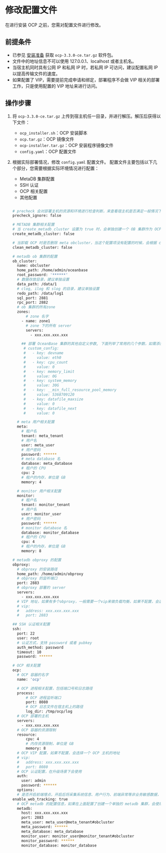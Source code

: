 # 修改配置文件

在进行安装 OCP 之前，您需对配置文件进行修改。

## 前提条件

* 已参见 [安装准备](4.installation-preparation.md) 获取 `ocp-3.3.0-ce.tar.gz` 软件包。
* 文件中的地址信息不可以使用 127.0.0.1、localhost 或者主机名。
* 当宿主机同时具有公网 IP 和私网 IP 时，若私网 IP 可访问，建议配置私网 IP 以提高传输文件的速度。
* 如果配置了 VIP，需要提前完成申请和绑定，部署程序不会做 VIP 相关的部署工作，只是使用配置的 VIP 地址来进行访问。

## 操作步骤

1. 将 `ocp-3.3.0-ce.tar.gz` 上传到宿主机任一目录，并进行解压。解压后获得以下文件：
   * `ocp_installer.sh`：OCP 安装脚本
   * `ocp.tar.gz`：OCP 镜像文件
   * `ocp-installer.tar.gz`：OCP 安装程序镜像文件
   * `config.yaml`：OCP 配置文件

2. 根据实际部署情况，修改 `config.yaml` 配置文件。
   配置文件主要包括以下几个部分，您需要根据实际环境情况进行配置：
   * MetaDB 集群配置
   * SSH 认证
   * OCP 相关配置
   * 其他配置

    ```bash

    # precheck 会对部署主机的资源和环境进行检查判断，来查看宿主机是否满足一般情况下的部署需求，一般不建议忽略 precheck。如果受限于机器资源，或者仅作为测试使用，可以选择忽略
    precheck_ignore: false

    # METADB 集群相关配置
    # 当 create_metadb_cluster 设置为 true 时，会单独创建一个 OB 集群作为 OCP 的 metadb
    create_metadb_cluster: false

    # 当卸载 OCP 时是否删除 meta obcluster，当这个配置项没有配置的时候，会根据 create_metadb_cluster 来判断
    clean_metadb_cluster: false

    # metadb ob 集群的配置
    ob_cluster:
      name: obcluster
      home_path: /home/admin/oceanbase
      root_password: '******'
      # 数据存放目录，建议单独设置
      data_path: /data/1
      # clog, ilog 和 slog 的目录，建议单独设置
      redo_path: /data/log1
      sql_port: 2881
      rpc_port: 2882
      # ob 集群的所有zone
      zones:
          # zone 名字
        - name: zone1
          # zone 下的所有 server
          servers:
            - xxx.xxx.xxx.xxx

        ## 部署 OceanBase 集群的其他自定义参数, 下面列举了常用的几个参数，如需添加其他参数，可以增加对应的 `key` `value` 配置
         # custom_config:
         #   - key: devname
         #     value: eth0
         #   - key: cpu_count
         #     value: 0
         #   - key: memory_limit
         #     value: 0G
         #   - key: system_memory
         #     value: 30G
         #   - key: __min_full_resource_pool_memory
         #     value: 5368709120
         #   - key: datafile_maxsize
         #     value: 0
         #   - key: datafile_next
         #     value: 0

      # meta 用户相关配置
      meta:
        # 租户名
        tenant: meta_tenant
        # 用户名
        user: meta_user
        # 用户密码
        password: ******
        # meta database 名
        database: meta_database
        # 租户的 CPU
        cpu: 2
        # 租户的内存，单位是 GB
        memory: 4

      # monitor 用户相关配置
      monitor:
        # 租户名
        tenant: monitor_tenant
        # 用户名
        user: monitor_user
        # 用户密码
        password: ******
        # monitor database 名
        database: monitor_database
        # 租户的 CPU
        cpu: 4
        # 租户的内存，单位是 GB
        memory: 8

    # metadb obproxy 的配置
    obproxy:
      # obproxy 的安装路径
      home_path: /home/admin/obproxy
      # obproxy 的监听端口
      port: 2883
      # obproxy 部署的 server
      servers:
        - xxx.xxx.xxx.xxx
      # VIP 地址，如果有多个obproxy，一般需要一个vip来做负载均衡，如果不配置，会选择一个obproxy的地址
      # vip:
      #   address: xxx.xxx.xxx.xxx
      #   port: 2883

    ## SSH 认证相关配置
    ssh:
      port: 22
      user: root
      # 认证方式，支持 password 或者 pubkey
      auth_method: password
      timeout: 10
      password: ******

    # OCP 相关配置
    ocp:
      # OCP 容器的名字
      name: 'ocp'

      # OCP 进程相关配置，包括端口号和日志路径
      process:
          # OCP 进程监听端口
          port: 8080
          # OCP 日志文件在宿主机上的路径
          log_dir: /tmp/ocp/log
      # OCP 部署的主机
      servers:
        - xxx.xxx.xxx.xxx
      # OCP 容器的资源限制
      resource:
          cpu: 4
          # 内存资源限制，单位是 GB
          memory: 8
      # OCP VIP 配置，如果不配置，会选择一个 OCP 主机的地址
      # vip:
      #   address: xxx.xxx.xxx.xxx
      #   port: 8080
      # OCP 认证配置，在升级场景下会使用
      auth:
        user: admin
        password: ******
      options:
      # 是否开启前端埋点，开启后将采集系统信息、用户行为、前端异常等非业务敏感数据，用于改善产品使用体验和稳定性
	enable_web_tracking: true
      # OCP metadb 的配置信息，如果在上面配置了创建一个单独的 metadb 集群，会使用创建的集群的信息
      metadb:
        host: xxx.xxx.xxx.xxx
        port: 2883
        meta_user: meta_user@meta_tenant#obcluster
        meta_password: ******
        meta_database: meta_database
        monitor_user: monitor_user@monitor_tenant#obcluster
        monitor_password: ******
        monitor_database: monitor_database
    ```
